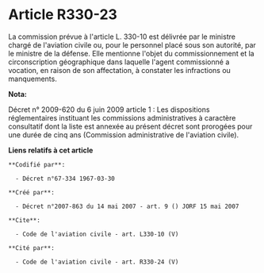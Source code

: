 # Article R330-23

La commission prévue à l'article L. 330-10 est délivrée par le ministre chargé de l'aviation civile ou, pour le personnel
placé sous son autorité, par le ministre de la défense. Elle mentionne l'objet du commissionnement et la circonscription
géographique dans laquelle l'agent commissionné a vocation, en raison de son affectation, à constater les infractions ou
manquements.

**Nota:**

Décret n° 2009-620 du 6 juin 2009 article 1 : Les dispositions réglementaires instituant les commissions administratives à
caractère consultatif dont la liste est annexée au présent décret sont prorogées pour une durée de cinq ans (Commission
administrative de l'aviation civile).

**Liens relatifs à cet article**

	**Codifié par**:

	  - Décret n°67-334 1967-03-30

	**Créé par**:

	  - Décret n°2007-863 du 14 mai 2007 - art. 9 () JORF 15 mai 2007

	**Cite**:

	  - Code de l'aviation civile - art. L330-10 (V)

	**Cité par**:

	  - Code de l'aviation civile - art. R330-24 (V)
